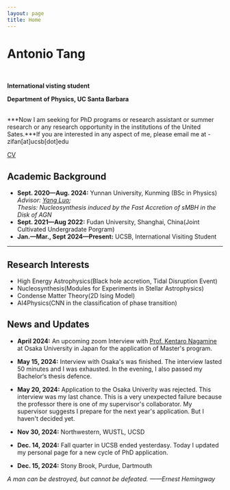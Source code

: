 ```yaml
---
layout: page
title: Home
---
```

# Antonio Tang
<br>

**International visting student**<br>

**Department of Physics, UC Santa Barbara**
<br>
<br>

***Now I am seeking for PhD programs or research assistant or summer research or any research opportunity in the institutions of the United Sates.***If you are interested in any aspect of me, please email me at - zifan[at]ucsb[dot]edu

[CV](https://antoniotang12138.github.io/file/CV_Zifan_2024.pdf)

## Academic Background

- **Sept. 2020—Aug. 2024:** Yunnan University,  Kunming (BSc in Physics)
*Advisor: [Yang Luo](https://yluo-astro.github.io);*<br>
*Thesis: Nucleosynthesis induced by the Fast Accretion of sMBH in the Disk of AGN*
- **Sept. 2021—Aug 2022:** Fudan University, Shanghai, China(Joint Cultivated Undergradate Porgram)
- **Jan.—Mar., Sept 2024—Present:** UCSB, International Visiting Student

---

## Research Interests

- High Energy Astrophysics(Black hole accretion, Tidal Disruption Event)
- Nucleosynthesis(Modules for Experiments in Stellar Astrophysics)
- Condense Matter Theory(2D Ising Model)
- AI4Physics(CNN in the classification of phase transition)

## News and Updates

- **April 2024:** An upcoming zoom Interview with [Prof. Kentaro Nagamine](http://astro-osaka.jp/kn/) at Osaka University in Japan for the application of Master's program.

- **May 15, 2024:** Interview with Osaka's was finished. The interview lasted 50 minutes and I was exhausted. In the evening, I also passed my Bachelor‘s thesis defence.

- **May 20, 2024:** Application to the Osaka Univerity was rejected. This interview was my last chance. This is a very unexpected failure because the professor there is one of my supervisor's collaborator. My supervisor suggests I prepare for the next year's application. But I haven't decided yet.

- **Nov 30, 2024:** Northwestern, WUSTL, UCSD

- **Dec. 14, 2024:** Fall quarter in UCSB ended yesterdasy. Today I updated my personal page for a new cycle of PhD application.

- **Dec. 15, 2024:** Stony Brook, Purdue, Dartmouth


*A man can be destroyed, but cannot be defeated. ——Ernest Hemingway*